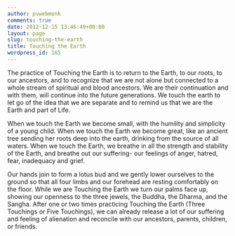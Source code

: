 ```yaml
---
author: pvwebmonk
comments: true
date: 2012-12-15 13:46:49+00:00
layout: page
slug: touching-the-earth
title: Touching the Earth
wordpress_id: 165
---
```


The practice of Touching the Earth is to return to the Earth, to our roots, to our ancestors, and to recognize that we are not alone but connected to a whole stream of spiritual and blood ancestors. We are their continuation and with them, will continue into the future generations. We touch the earth to let go of the idea that we are separate and to remind us that we are the Earth and part of Life.

When we touch the Earth we become small, with the humility and simplicity of a young child. When we touch the Earth we become great, like an ancient tree sending her roots deep into the earth, drinking from the source of all waters. When we touch the Earth, we breathe in all the strength and stability of the Earth, and breathe out our suffering- our feelings of anger, hatred, fear, inadequacy and grief.

Our hands join to form a lotus bud and we gently lower ourselves to the ground so that all four limbs and our forehead are resting comfortably on the floor. While we are Touching the Earth we turn our palms face up, showing our openness to the three jewels, the Buddha, the Dharma, and the Sangha. After one or two times practicing Touching the Earth (Three Touchings or Five Touchings), we can already release a lot of our suffering and feeling of alienation and reconcile with our ancestors, parents, children, or friends.
